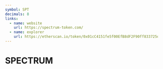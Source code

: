 ```yaml
---
symbol: SPT
decimals: 8
links:
  - name: website
    url: https://spectrum-token.com/
  - name: explorer
    url: https://etherscan.io/token/0x01cC4151fe5f00EfB8dF2F90ff833725d3a482a3
---
```


# SPECTRUM
